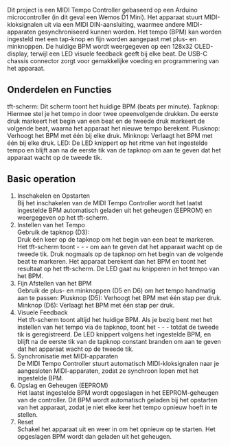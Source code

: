 Dit project is een MIDI Tempo Controller gebaseerd op een Arduino microcontroller (in dit geval een Wemos D1 Mini). Het apparaat stuurt MIDI-kloksignalen uit via een MIDI DIN-aansluiting, waarmee andere MIDI-apparaten gesynchroniseerd kunnen worden. Het tempo (BPM) kan worden ingesteld met een tap-knop en fijn worden aangepast met plus- en minknoppen. De huidige BPM wordt weergegeven op een 128x32 OLED-display, terwijl een LED visuele feedback geeft bij elke beat. De USB-C chassis connector zorgt voor gemakkelijke voeding en programmering van het apparaat.

## Onderdelen en Functies  
tft-scherm: Dit scherm toont het huidige BPM (beats per minute).
Tapknop: Hiermee stel je het tempo in door twee opeenvolgende drukken. De eerste druk markeert het begin van een beat en de tweede druk markeert de volgende beat, waarna het apparaat het nieuwe tempo berekent.
Plusknop: Verhoogt het BPM met één bij elke druk.
Minknop: Verlaagt het BPM met één bij elke druk.
LED: De LED knippert op het ritme van het ingestelde tempo en blijft aan na de eerste tik van de tapknop om aan te geven dat het apparaat wacht op de tweede tik.

## Basic operation
1. Inschakelen en Opstarten  
Bij het inschakelen van de MIDI Tempo Controller wordt het laatst ingestelde BPM automatisch geladen uit het geheugen (EEPROM) en weergegeven op het tft-scherm.
2. Instellen van het Tempo  
Gebruik de tapknop (D3):  
Druk één keer op de tapknop om het begin van een beat te markeren. Het tft-scherm toont - - - om aan te geven dat het apparaat wacht op de tweede tik.
Druk nogmaals op de tapknop om het begin van de volgende beat te markeren. Het apparaat berekent dan het BPM en toont het resultaat op het tft-scherm. De LED gaat nu knipperen in het tempo van het BPM.
3. Fijn Afstellen van het BPM  
Gebruik de plus- en minknoppen (D5 en D6) om het tempo handmatig aan te passen:
Plusknop (D5): Verhoogt het BPM met één stap per druk.
Minknop (D6): Verlaagt het BPM met één stap per druk.
4. Visuele Feedback  
Het tft-scherm toont altijd het huidige BPM. Als je bezig bent met het instellen van het tempo via de tapknop, toont het - - - totdat de tweede tik is geregistreerd.
De LED knippert volgens het ingestelde BPM, en blijft na de eerste tik van de tapknop constant branden om aan te geven dat het apparaat wacht op de tweede tik.
5. Synchronisatie met MIDI-apparaten   
De MIDI Tempo Controller stuurt automatisch MIDI-kloksignalen naar je aangesloten MIDI-apparaten, zodat ze synchroon lopen met het ingestelde BPM.
6. Opslag en Geheugen (EEPROM)   
Het laatst ingestelde BPM wordt opgeslagen in het EEPROM-geheugen van de controller. Dit BPM wordt automatisch geladen bij het opstarten van het apparaat, zodat je niet elke keer het tempo opnieuw hoeft in te stellen.
7. Reset    
Schakel het apparaat uit en weer in om het opnieuw op te starten. Het opgeslagen BPM wordt dan geladen uit het geheugen.
